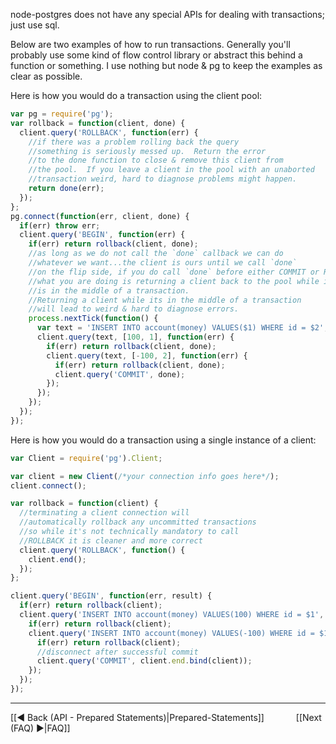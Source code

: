 node-postgres does not have any special APIs for dealing with transactions; just use sql.  

Below are two examples of how to run transactions.  Generally you'll probably use some kind of flow control library or abstract this behind a function or something.  I use nothing but node & pg to keep the examples as clear as possible.

Here is how you would do a transaction using the client pool:
```js
var pg = require('pg');
var rollback = function(client, done) {
  client.query('ROLLBACK', function(err) {
    //if there was a problem rolling back the query
    //something is seriously messed up.  Return the error
    //to the done function to close & remove this client from
    //the pool.  If you leave a client in the pool with an unaborted
    //transaction weird, hard to diagnose problems might happen.
    return done(err);
  });
};
pg.connect(function(err, client, done) {
  if(err) throw err;
  client.query('BEGIN', function(err) {
    if(err) return rollback(client, done);
    //as long as we do not call the `done` callback we can do 
    //whatever we want...the client is ours until we call `done`
    //on the flip side, if you do call `done` before either COMMIT or ROLLBACK
    //what you are doing is returning a client back to the pool while it 
    //is in the middle of a transaction.  
    //Returning a client while its in the middle of a transaction
    //will lead to weird & hard to diagnose errors.
    process.nextTick(function() {
      var text = 'INSERT INTO account(money) VALUES($1) WHERE id = $2';
      client.query(text, [100, 1], function(err) {
        if(err) return rollback(client, done);
        client.query(text, [-100, 2], function(err) {
          if(err) return rollback(client, done);
          client.query('COMMIT', done);
        });
      });
    });
  });
});
```

Here is how you would do a transaction using a single instance of a client:

```js
var Client = require('pg').Client;

var client = new Client(/*your connection info goes here*/);
client.connect();

var rollback = function(client) {
  //terminating a client connection will
  //automatically rollback any uncommitted transactions
  //so while it's not technically mandatory to call
  //ROLLBACK it is cleaner and more correct
  client.query('ROLLBACK', function() {
    client.end();
  });
};

client.query('BEGIN', function(err, result) {
  if(err) return rollback(client);
  client.query('INSERT INTO account(money) VALUES(100) WHERE id = $1', [1], function(err, result) {
    if(err) return rollback(client);
    client.query('INSERT INTO account(money) VALUES(-100) WHERE id = $1', [2], function(err, result) {
      if(err) return rollback(client);
      //disconnect after successful commit
      client.query('COMMIT', client.end.bind(client));
    });
  });
});
```

***
[[◄ Back (API - Prepared Statements)|Prepared-Statements]] `      ` [[Next (FAQ) ►|FAQ]]